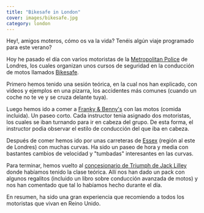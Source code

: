 ```yaml
---
title: "Bikesafe in London"
cover: images/bikesafe.jpg
category: london
---
```


Hey!, amigos moteros, cómo os va la vida? Tenéis algún viaje programado para este verano?

Hoy he pasado el día con varios motoristas de la [Metropolitan Police](http://content.met.police.uk/Home) de Londres, los cuales organizan unos cursos de seguridad en la conducción de motos llamados [Bikesafe](http://www.bikesafe-london.co.uk/).

Primero hemos tenido una sesión teórica, en la cual nos han explicado, con vídeos y ejemplos en una pizarra, los accidentes más comunes (cuando un coche no te ve y se cruza delante tuya).

Luego hemos ido a comer a [Franky & Benny's](http://www.frankieandbennys.com/) con las motos (comida incluida). Un paseo corto. Cada instructor tenia asignado dos motoristas, los cuales se iban turnando para ir en cabeza del grupo. De esta forma, el instructor podia observar el estilo de conducción del que iba en cabeza.

Después de comer hemos ido por unas carreteras de [Essex](http://en.wikipedia.org/wiki/Essex) (región al este de Londres) con muchas curvas. Ha sido un paseo de hora y media con bastantes cambios de velocidad y "tumbadas" interesantes en las curvas.

Para terminar, hemos vuelto al [concesionario de Triumph de Jack Lilley](http://www.jacklilley.com/) donde habíamos tenido la clase teórica. Allí nos han dado un pack con algunos regalitos (incluido un libro sobre conducción avanzada de motos) y nos han comentado que tal lo habíamos hecho durante el día.

En resumen, ha sido una gran experiencia que recomiendo a todos los motoristas que vivan en Reino Unido.
